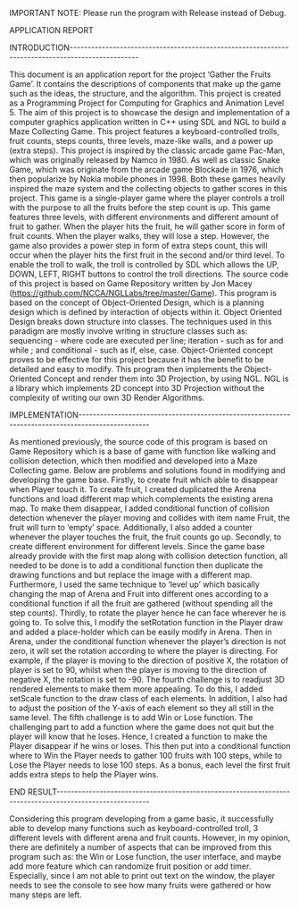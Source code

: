 IMPORTANT NOTE: Please run the program with Release instead of Debug.

APPLICATION REPORT 




INTRODUCTION-------------------------------------------------------------------------------------------------

This document is an application report for the project ‘Gather the Fruits Game’. It contains the descriptions of components that make up the game such as the ideas, the structure, and the algorithm. This project is created as a Programming Project for Computing for Graphics and Animation Level 5.
The aim of this project is to showcase the design and implementation of a computer graphics application written in C++ using SDL and NGL to build a Maze Collecting Game. This project features a keyboard-controlled trolls, fruit counts, steps counts, three levels, maze-like walls, and a power up (extra steps).
This project is inspired by the classic arcade game Pac-Man, which was originally released by Namco in 1980. As well as classic Snake Game, which was originate from the arcade game Blockade in 1976, which then popularize by Nokia mobile phones in 1998. Both these games heavily inspired the maze system and the collecting objects to gather scores in this project. 
This game is a single-player game where the player controls a troll with the purpose to all the fruits before the step count is up. This game features three levels, with different environments and different amount of fruit to gather. When the player hits the fruit, he will gather score in form of fruit counts. When the player walks, they will lose a step. However, the game also provides a power step in form of extra steps count, this will occur when the player hits the first fruit in the second and/or third level.
To enable the troll to walk, the troll is controlled by SDL which allows the UP, DOWN, LEFT, RIGHT buttons to control the troll directions. The source code of this project is based on Game Repository written by Jon Macey (https://github.com/NCCA/NGLLabs/tree/master/Game).
This program is based on the concept of Object-Oriented Design, which is a planning design which is defined by interaction of objects within it. Object Oriented Design breaks down structure into classes. The techniques used in this paradigm are mostly involve writing in structure classes such as: sequencing - where code are executed per line; iteration - such as for and while ; and conditional - such as if, else, case. Object-Oriented concept proves to be effective for this project because it has the benefit to be detailed and easy to modify.
This program then implements the Object-Oriented Concept and render them into 3D Projection, by using NGL. NGL is a library which implements 2D concept into 3D Projection without the complexity of writing our own 3D Render Algorithms. 








IMPLEMENTATION--------------------------------------------------------------------------------------------------

As mentioned previously, the source code of this program is based on Game Repository which is a base of game with function like walking and collision detection, which then modified and developed into a Maze Collecting game. Below are problems and solutions found in modifying and developing the game base.
Firstly, to create fruit which able to disappear when Player touch it. To create fruit, I created duplicated the Arena functions and load different map which complements the existing arena map. To make them disappear, I added conditional function of collision detection whenever the player moving and collides with item name Fruit, the fruit will turn to ‘empty’ space.  Additionally, I also added a counter whenever the player touches the fruit, the fruit counts go up.
Secondly, to create different environment for different levels. Since the game base already provide with the first map along with collision detection function, all needed to be done is to add a conditional function then duplicate the drawing functions and but replace the image with a different map. Furthermore, I used the same technique to ‘level up’ which basically changing the map of Arena and Fruit into different ones according to a conditional function if all the fruit are gathered (without spending all the step counts).
Thirdly, to rotate the player hence he can face wherever he is going to. To solve this, I modify the setRotation function in the Player draw and added a place-holder which can be easily modify in Arena. Then in Arena, under the conditional function whenever the player’s direction is not zero, it will set the rotation according to where the player is directing. For example, if the player is moving to the direction of positive X, the rotation of player is set to 90, whilst when the player is moving to the direction of negative X, the rotation is set to -90. 
The fourth challenge is to readjust 3D rendered elements to make them more appealing. To do this, I added setScale function to the draw class of each elements. In addition, I also had to adjust the position of the Y-axis of each element so they all still in the same level.
The fifth challenge is to add Win or Lose function. The challenging part to add a function where the game does not quit but the player will know that he loses. Hence, I created a function to make the Player disappear if he wins or loses. This then put into a conditional function where to Win the Player needs to gather 100 fruits with 100 steps, while to Lose the Player needs to lose 100 steps. As a bonus, each level the first fruit adds extra steps to help the Player wins. 





END RESULT--------------------------------------------------------------------------------------------------------

Considering this program developing from a game basic, it successfully able to develop many functions such as keyboard-controlled troll, 3 different levels with different arena and fruit counts. However, in my opinion, there are definitely a number of aspects that can be improved from this program such as: the Win or Lose function, the user interface, and maybe add more feature which can randomize fruit position or add timer. Especially, since I am not able to print out text on the window, the player needs to see the console to see how many fruits were gathered or how many steps are left. 


